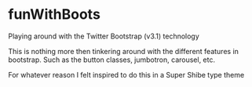 funWithBoots
============

Playing around with the Twitter Bootstrap (v3.1) technology


This is nothing more then tinkering around with the different features in bootstrap. Such as the button classes, jumbotron,
carousel, etc.

For whatever reason I felt inspired to do this in a Super Shibe type theme
